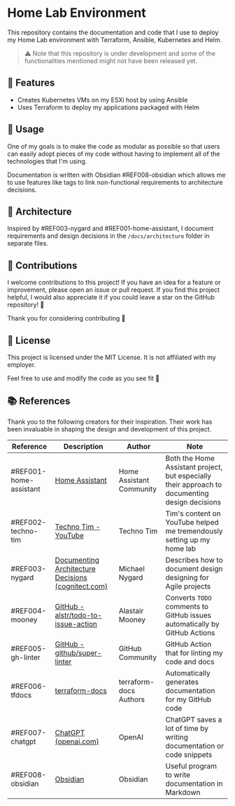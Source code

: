 # Home Lab Environment

This repository contains the documentation and code that I use to deploy my Home
Lab environment with Terraform, Ansible, Kubernetes and Helm.

> ⚠️ Note that this repository is under development and some of the
functionalities mentioned might not have been released yet.

## 📌 Features

- Creates Kubernetes VMs on my ESXi host by using Ansible
- Uses Terraform to deploy my applications packaged with Helm

## 🔧 Usage

One of my goals is to make the code as modular as possible so that users can
easily adopt pieces of my code without having to implement all of the technologies
that I'm using.

Documentation is written with Obsidian #REF008-obsidian which allows me to use features
like tags to link non-functional requirements to architecture decisions.

## 📄 Architecture

Inspired by #REF003-nygard  and #REF001-home-assistant, I document requirements
and design decisions in the `/docs/architecture` folder in separate files.

<!-- TODO: Add architecture diagram and context -->

## 🤝 Contributions

I welcome contributions to this project! If you have an idea for a feature or
improvement, please open an issue or pull request. If you find this project
helpful, I would also appreciate it if you could leave a star on the GitHub
repository! 🌟

Thank you for considering contributing 🙏

## 📜 License

This project is licensed under the MIT License. It is not affiliated with my employer.

Feel free to use and modify the code as you see fit 🎉

## 📚 References

Thank you to the following creators for their inspiration. Their work has been
invaluable in shaping the design and development of this project.

| Reference | Description | Author | Note |
|  -------- | ----------- | ------ | ---- |
| #REF001-home-assistant | [Home Assistant](https://github.com/home-assistant) |  Home Assistant Community  | Both the Home Assistant project, but especially their approach to documenting design decisions |
| #REF002-techno-tim | [Techno Tim - YouTube](https://www.youtube.com/c/technotimlive) | Techno Tim | Tim's content on YouTube helped me tremendously setting up my home lab |
| #REF003-nygard | [Documenting Architecture Decisions (cognitect.com)](https://cognitect.com/blog/2011/11/15/documenting-architecture-decisions) | Michael Nygard | Describes how to document design designing for Agile projects |
| #REF004-mooney | [GitHub - alstr/todo-to-issue-action](https://github.com/alstr/todo-to-issue-action) | Alastair Mooney | Converts `TODO` comments to GitHub issues automatically by GitHub Actions
| #REF005-gh-linter | [GitHub - github/super-linter](https://github.com/github/super-linter) | GitHub Community | GitHub Action that for linting my code and docs |
| #REF006-tfdocs | [terraform-docs](https://terraform-docs.io/) | terraform-docs Authors | Automatically generates documentation for my GitHub code |
| #REF007-chatgpt | [ChatGPT (openai.com)](https://chat.openai.com/chat) | OpenAI | ChatGPT saves a lot of time by writing documentation or code snippets |
| #REF008-obsidian | [Obsidian](https://obsidian.md/) | Obsidian | Useful program to write documentation in Markdown |
